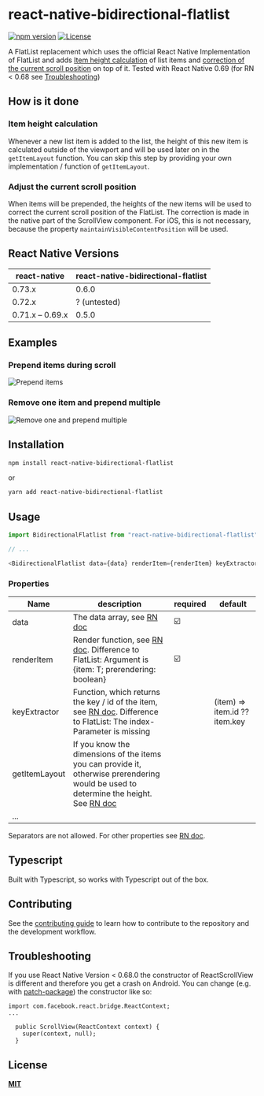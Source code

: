 # react-native-bidirectional-flatlist
[![npm version](https://img.shields.io/npm/v/react-native-bidirectional-flatlist.svg?style=flat)](https://www.npmjs.com/package/react-native-bidirectional-flatlist)
[![License](https://img.shields.io/badge/License-MIT-brightgreen.svg)](https://opensource.org/licenses/MIT)

A FlatList replacement which uses the official React Native Implementation of FlatList and adds [Item height calculation](#item-height-calculation) of list items and [correction of the current scroll position](#adjust-the-current-scroll-position) on top of it.
Tested with React Native 0.69 (for RN < 0.68 see [Troubleshooting](#troubleshooting))

## How is it done

### Item height calculation
Whenever a new list item is added to the list, the height of this new item is calculated outside of the viewport and will be used later on in the `getItemLayout` function. You can skip this step by providing your own implementation / function of `getItemLayout`.

### Adjust the current scroll position
When items will be prepended, the heights of the new items will be used to correct the current scroll position of the FlatList. The correction is made in the native part of the ScrollView component.
For iOS, this is not necessary, because the property `maintainVisibleContentPosition` will be used.

## React Native Versions

| react-native    | react-native-bidirectional-flatlist |
|-----------------|-------------------------------------|
| 0.73.x          | 0.6.0                               |
| 0.72.x          | ? (untested)                        |
| 0.71.x – 0.69.x | 0.5.0                               |

## Examples

### Prepend items during scroll
![Prepend items](./docu/prepend.gif)

### Remove one item and prepend multiple
![Remove one and prepend multiple](./docu/remove-and-add.gif)

## Installation

```sh
npm install react-native-bidirectional-flatlist
```

or

```sh
yarn add react-native-bidirectional-flatlist
```

## Usage

```js
import BidirectionalFlatlist from "react-native-bidirectional-flatlist";

// ...

<BidirectionalFlatlist data={data} renderItem={renderItem} keyExtractor={keyExtractor} />
```

### Properties
| Name          | description                                                                                                                                                                | required | default |
|---------------|----------------------------------------------------------------------------------------------------------------------------------------------------------------------------|--------|---------|
| data          | The data array, see [RN doc](https://reactnative.dev/docs/flatlist#required-data)                                                                                          | ☑️     |         |
| renderItem    | Render function, see [RN doc](https://reactnative.dev/docs/flatlist#required-renderitem). Difference to FlatList: Argument is {item: T; prerendering: boolean}             | ☑️     |         |
| keyExtractor  | Function, which returns the key / id of the item, see [RN doc](https://reactnative.dev/docs/flatlist#keyextractor). Difference to FlatList: The index-Parameter is missing |        | (item) => item.id ?? item.key        |
| getItemLayout | If you know the dimensions of the items you can provide it, otherwise prerendering would be used to determine the height. See [RN doc](https://reactnative.dev/docs/flatlist#getitemlayout)                                             |        |         |
|...||||

Separators are not allowed. For other properties see [RN doc](https://reactnative.dev/docs/flatlist).

## Typescript

Built with Typescript, so works with Typescript out of the box.

## Contributing

See the [contributing guide](CONTRIBUTING.md) to learn how to contribute to the repository and the development workflow.

## Troubleshooting

If you use React Native Version < 0.68.0 the constructor of ReactScrollView is different and therefore you get a crash on Android.
You can change (e.g. with [patch-package](https://github.com/ds300/patch-package)) the constructor like so:
```
import com.facebook.react.bridge.ReactContext;
...

  public ScrollView(ReactContext context) {
    super(context, null);
  }
```

## License

**[MIT](https://github.com/steuerbot/react-native-bidirectional-flatlist/blob/main/LICENSE)**
